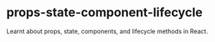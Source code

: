 # props-state-component-lifecycle

Learnt about props, state, components, and lifecycle methods in React.
